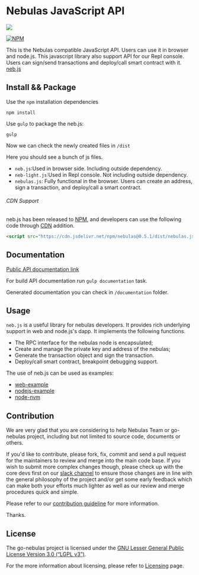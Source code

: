 # Nebulas JavaScript API

[![](https://data.jsdelivr.com/v1/package/npm/nebulas/badge)](https://www.jsdelivr.com/package/npm/nebulas)

[![NPM](https://nodei.co/npm/nebulas.png)](https://nodei.co/npm/nebulas/)

This is the Nebulas compatible JavaScript API. Users can use it in browser and node.js. This javascript library also support API for our Repl console. Users can sign/send transactions and deploy/call smart contract with it. [neb.js](https://github.com/nebulasio/neb.js)


## Install && Package

Use the `npm` installation dependencies

```
npm install
```

Use `gulp` to package the neb.js:

```
gulp
```

Now we can check the newly created files in `/dist`

Here you should see a bunch of js files. 

 * `neb.js`:Used in browser side. Including outside dependency.
 * `neb-light.js`:Used in Repl console. Not including outside dependency.
 * `nebulas.js`: Fully functional in the browser. Users can create an address, sign a transaction, and deploy/call a smart contract.

###### CDN Support
neb.js has been released to [NPM](https://www.npmjs.com/package/nebulas), and developers can use the following code through [CDN](https://www.jsdelivr.com/package/npm/nebulas) addition.

```html
<script src="https://cdn.jsdelivr.net/npm/nebulas@0.5.1/dist/nebulas.js"></script>
```

## Documentation


<a target="_blank" href="https://nebulasio.github.io/neb.js/index.html">Public API documentation link</a>

For build API documentation run `gulp documentation` task.

Generated documentation you can check in `/documentation` folder.

## Usage
`neb.js` is a useful library for nebulas developers. It provides rich underlying support in web and node.js's dapp. It implements the following functions.

* The RPC interface for the nebulas node is encapsulated;
* Create and manage the private key and address of the nebulas;
* Generate the transaction object and sign the transaction.
* Deploy/call smart contract, breakpoint debugging support.

The use of neb.js can be used as examples:

* [web-example](example/example.html) 
* [nodejs-example](example/node-example.js)
* [node-nvm](example/node-nvm.js)

## Contribution

We are very glad that you are considering to help Nebulas Team or go-nebulas project, including but not limited to source code, documents or others.

If you'd like to contribute, please fork, fix, commit and send a pull request for the maintainers to review and merge into the main code base. If you wish to submit more complex changes though, please check up with the core devs first on our [slack channel](http://nebulasio.herokuapp.com) to ensure those changes are in line with the general philosophy of the project and/or get some early feedback which can make both your efforts much lighter as well as our review and merge procedures quick and simple.

Please refer to our [contribution guideline](https://github.com/nebulasio/wiki/blob/master/contribute.md) for more information.

Thanks.

## License

The go-nebulas project is licensed under the [GNU Lesser General Public License Version 3.0 (“LGPL v3”)](https://www.gnu.org/licenses/lgpl-3.0.en.html).

For the more information about licensing, please refer to [Licensing](https://github.com/nebulasio/wiki/blob/master/licensing.md) page.

